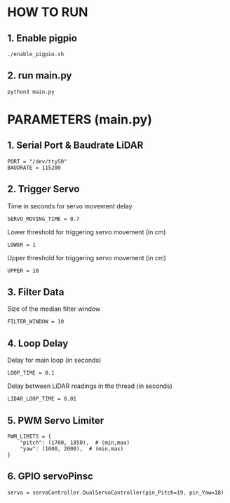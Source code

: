 # HOW TO RUN 
## 1. Enable pigpio
```
./enable_pigpio.sh
```
## 2. run main.py
```
python3 main.py
```
# PARAMETERS (main.py)
## 1. Serial Port & Baudrate LiDAR
```
PORT = "/dev/ttyS0"
BAUDRATE = 115200
```
## 2. Trigger Servo
Time in seconds for servo movement delay
```
SERVO_MOVING_TIME = 0.7
```
Lower threshold for triggering servo movement (in cm)
```
LOWER = 1
```
Upper threshold for triggering servo movement (in cm)
```
UPPER = 10
```
## 3. Filter Data
Size of the median filter window
```
FILTER_WINDOW = 10
```
## 4. Loop Delay
Delay for main loop (in seconds)
```
LOOP_TIME = 0.1
```
Delay between LiDAR readings in the thread (in seconds)
```
LIDAR_LOOP_TIME = 0.01
```
## 5. PWM Servo Limiter
```
PWM_LIMITS = {
    "pitch": (1700, 1850),  # (min,max)
    "yaw": (1000, 2000),  # (min,max)
}
```
## 6. GPIO servoPinsc
```
servo = servoController.DualServoController(pin_Pitch=19, pin_Yaw=18)
```